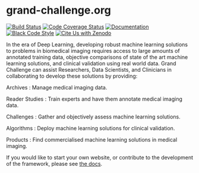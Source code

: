 # grand-challenge.org

[![Build
Status](https://github.com/comic/grand-challenge.org/workflows/CI/badge.svg)](https://github.com/comic/grand-challenge.org/actions?query=workflow%3ACI+branch%3Amain)
[![Code Coverage
Status](https://codecov.io/gh/comic/grand-challenge.org/branch/main/graph/badge.svg)](https://codecov.io/gh/comic/grand-challenge.org)
[![Documentation](https://img.shields.io/badge/docs-published-success)](https://comic.github.io/grand-challenge.org/)
[![Black Code
Style](https://img.shields.io/badge/code%20style-black-000000.svg)](https://github.com/ambv/black)
[![Cite Us with
Zenodo](https://zenodo.org/badge/4557968.svg)](https://zenodo.org/badge/latestdoi/4557968)

In the era of Deep Learning, developing robust machine learning solutions to problems in biomedical imaging requires access to large amounts of annotated training data, objective comparisons of state of the art machine learning solutions, and clinical validation using real world data. Grand Challenge can assist Researchers, Data Scientists, and Clinicians in collaborating to develop these solutions by providing:

Archives
: Manage medical imaging data.

Reader Studies
: Train experts and have them annotate medical imaging data.

Challenges
: Gather and objectively assess machine learning solutions.

Algorithms
: Deploy machine learning solutions for clinical validation.

Products
: Find commercialised machine learning solutions in medical imaging.

If you would like to start your own website, or contribute to the
development of the framework, please see [the
docs](https://comic.github.io/grand-challenge.org/).

